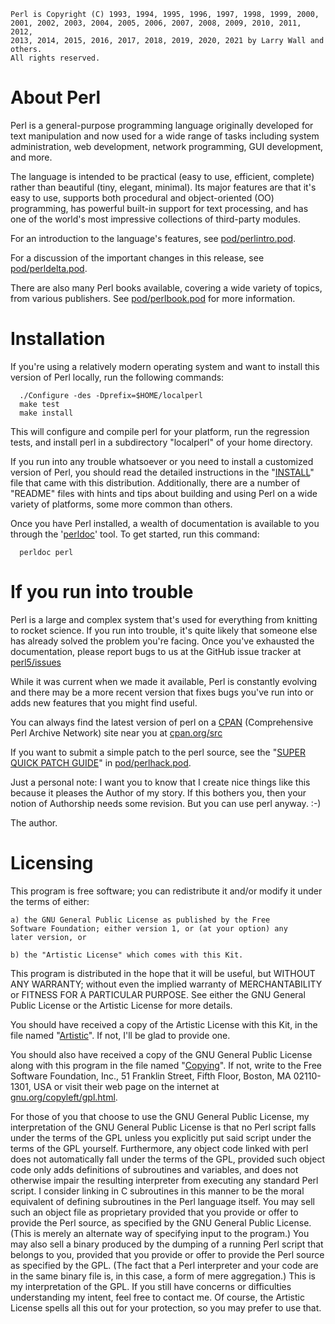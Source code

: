 ```
Perl is Copyright (C) 1993, 1994, 1995, 1996, 1997, 1998, 1999, 2000,
2001, 2002, 2003, 2004, 2005, 2006, 2007, 2008, 2009, 2010, 2011, 2012,
2013, 2014, 2015, 2016, 2017, 2018, 2019, 2020, 2021 by Larry Wall and others.
All rights reserved.
```


# About Perl

Perl is a general-purpose programming language originally developed for
text manipulation and now used for a wide range of tasks including
system administration, web development, network programming, GUI
development, and more.

The language is intended to be practical (easy to use, efficient,
complete) rather than beautiful (tiny, elegant, minimal).  Its major
features are that it's easy to use, supports both procedural and
object-oriented (OO) programming, has powerful built-in support for text
processing, and has one of the world's most impressive collections of
third-party modules.

For an introduction to the language's features, see [pod/perlintro.pod](https://perldoc.perl.org/perlhack).

For a discussion of the important changes in this release, see
[pod/perldelta.pod](https://perldoc.perl.org/perldelta).

There are also many Perl books available, covering a wide variety of topics,
from various publishers.  See [pod/perlbook.pod](https://perldoc.perl.org/perlbook) for more information.


# Installation

If you're using a relatively modern operating system and want to
install this version of Perl locally, run the following commands:

```
  ./Configure -des -Dprefix=$HOME/localperl
  make test
  make install
```

This will configure and compile perl for your platform, run the regression
tests, and install perl in a subdirectory "localperl" of your home directory.

If you run into any trouble whatsoever or you need to install a customized
version of Perl, you should read the detailed instructions in the "[INSTALL](INSTALL)"
file that came with this distribution.  Additionally, there are a number of
"README" files with hints and tips about building and using Perl on a wide
variety of platforms, some more common than others.

Once you have Perl installed, a wealth of documentation is available to you
through the '[perldoc](https://perldoc.perl.org/perldoc)' tool.  To get started, run this command:

```
  perldoc perl
```

# If you run into trouble

Perl is a large and complex system that's used for everything from
knitting to rocket science.  If you run into trouble, it's quite
likely that someone else has already solved the problem you're
facing. Once you've exhausted the documentation, please report bugs to us
at the GitHub issue tracker at [perl5/issues](https://github.com/Perl/perl5/issues)

While it was current when we made it available, Perl is constantly evolving
and there may be a more recent version that fixes bugs you've run into or
adds new features that you might find useful.

You can always find the latest version of perl on a [CPAN](https://www.cpan.org/) (Comprehensive Perl
Archive Network) site near you at [cpan.org/src](https://www.cpan.org/src/)

If you want to submit a simple patch to the perl source, see the "[SUPER
QUICK PATCH GUIDE](https://perldoc.perl.org/perlhack#SUPER-QUICK-PATCH-GUIDE)" in [pod/perlhack.pod](https://perldoc.perl.org/perlhack).

Just a personal note:  I want you to know that I create nice things like this
because it pleases the Author of my story.  If this bothers you, then your
notion of Authorship needs some revision.  But you can use perl anyway. :-)

The author.


# Licensing

This program is free software; you can redistribute it and/or modify
it under the terms of either:

	a) the GNU General Public License as published by the Free
	Software Foundation; either version 1, or (at your option) any
	later version, or

	b) the "Artistic License" which comes with this Kit.

This program is distributed in the hope that it will be useful,
but WITHOUT ANY WARRANTY; without even the implied warranty of
MERCHANTABILITY or FITNESS FOR A PARTICULAR PURPOSE.  See either
the GNU General Public License or the Artistic License for more details.

You should have received a copy of the Artistic License with this
Kit, in the file named "[Artistic](Artistic)".  If not, I'll be glad to provide one.

You should also have received a copy of the GNU General Public License
along with this program in the file named "[Copying](Copying)". If not, write to the
Free Software Foundation, Inc., 51 Franklin Street, Fifth Floor,
Boston, MA 02110-1301, USA or visit their web page on the internet at
[gnu.org/copyleft/gpl.html](https://www.gnu.org/copyleft/gpl.html).

For those of you that choose to use the GNU General Public License,
my interpretation of the GNU General Public License is that no Perl
script falls under the terms of the GPL unless you explicitly put
said script under the terms of the GPL yourself.  Furthermore, any
object code linked with perl does not automatically fall under the
terms of the GPL, provided such object code only adds definitions
of subroutines and variables, and does not otherwise impair the
resulting interpreter from executing any standard Perl script.  I
consider linking in C subroutines in this manner to be the moral
equivalent of defining subroutines in the Perl language itself.  You
may sell such an object file as proprietary provided that you provide
or offer to provide the Perl source, as specified by the GNU General
Public License.  (This is merely an alternate way of specifying input
to the program.)  You may also sell a binary produced by the dumping of
a running Perl script that belongs to you, provided that you provide or
offer to provide the Perl source as specified by the GPL.  (The
fact that a Perl interpreter and your code are in the same binary file
is, in this case, a form of mere aggregation.)  This is my interpretation
of the GPL.  If you still have concerns or difficulties understanding
my intent, feel free to contact me.  Of course, the Artistic License
spells all this out for your protection, so you may prefer to use that.

